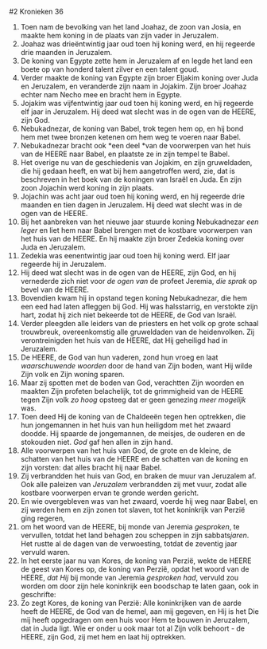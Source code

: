#2 Kronieken 36
1. Toen nam de bevolking van het land Joahaz, de zoon van Josia, en maakte hem koning in de plaats van zijn vader in Jeruzalem.
2. Joahaz was drieëntwintig jaar oud toen hij koning werd, en hij regeerde drie maanden in Jeruzalem.
3. De koning van Egypte zette hem in Jeruzalem af en legde het land een boete op van honderd talent zilver en een talent goud.
4. Verder maakte de koning van Egypte zijn broer Eljakim koning over Juda en Jeruzalem, en veranderde zijn naam in Jojakim. Zijn broer Joahaz echter nam Necho mee en bracht hem in Egypte.
5. Jojakim was vijfentwintig jaar oud toen hij koning werd, en hij regeerde elf jaar in Jeruzalem. Hij deed wat slecht was in de ogen van de HEERE, zijn God.
6. Nebukadnezar, de koning van Babel, trok tegen hem op, en hij bond hem met twee bronzen ketenen om hem weg te voeren naar Babel.
7. Nebukadnezar bracht ook *een deel *van de voorwerpen van het huis van de HEERE naar Babel, en plaatste ze in zijn tempel te Babel.
8. Het overige nu van de geschiedenis van Jojakim, en zijn gruweldaden, die hij gedaan heeft, en wat bij hem aangetroffen werd, zie, dat is beschreven in het boek van de koningen van Israël en Juda. En zijn zoon Jojachin werd koning in zijn plaats.
9. Jojachin was acht jaar oud toen hij koning werd, en hij regeerde drie maanden en tien dagen in Jeruzalem. Hij deed wat slecht was in de ogen van de HEERE.
10. Bij het aanbreken van het nieuwe jaar stuurde koning Nebukadnezar *een leger* en liet hem naar Babel brengen met de kostbare voorwerpen van het huis van de HEERE. En hij maakte zijn broer Zedekia koning over Juda en Jeruzalem.
11. Zedekia was eenentwintig jaar oud toen hij koning werd. Elf jaar regeerde hij in Jeruzalem.
12. Hij deed wat slecht was in de ogen van de HEERE, zijn God, en hij vernederde zich niet voor *de ogen van* de profeet Jeremia, *die sprak* op bevel van de HEERE.
13. Bovendien kwam hij in opstand tegen koning Nebukadnezar, die hem een eed had laten afleggen bij God. Hij was halsstarrig, en verstokte zijn hart, zodat hij zich niet bekeerde tot de HEERE, de God van Israël.
14. Verder pleegden alle leiders van de priesters en het volk op grote schaal trouwbreuk, overeenkomstig alle gruweldaden van de heidenvolken. Zij verontreinigden het huis van de HEERE, dat Hij geheiligd had in Jeruzalem.
15. De HEERE, de God van hun vaderen, zond hun vroeg en laat *waarschuwende woorden* door de hand van Zijn boden, want Hij wilde Zijn volk en Zijn woning sparen.
16. Maar zij spotten met de boden van God, verachtten Zijn woorden en maakten Zijn profeten belachelijk, tot de grimmigheid van de HEERE tegen Zijn volk *zo hoog* opsteeg dat er geen genezing *meer mogelijk* was.
17. Toen deed Hij de koning van de Chaldeeën tegen hen optrekken, die hun jongemannen in het huis van hun heiligdom met het zwaard doodde. Hij spaarde de jongemannen, de meisjes, de ouderen en de stokouden niet. *God* gaf hen allen in zijn hand.
18. Alle voorwerpen van het huis van God, de grote en de kleine, de schatten van het huis van de HEERE en de schatten van de koning en zijn vorsten: dat alles bracht hij naar Babel.
19. Zij verbrandden het huis van God, en braken de muur van Jeruzalem af. Ook alle paleizen van *Jeruzalem* verbrandden zij met vuur, zodat alle kostbare voorwerpen ervan te gronde werden gericht.
20. En wie overgebleven was van het zwaard, voerde hij weg naar Babel, en zij werden hem en zijn zonen tot slaven, tot het koninkrijk van Perzië ging regeren,
21. om het woord van de HEERE, bij monde van Jeremia *gesproken*, te vervullen, totdat het land behagen zou scheppen in zijn sabbats*jaren*. Het rustte al de dagen van de verwoesting, totdat de zeventig jaar vervuld waren.
22. In het eerste jaar nu van Kores, de koning van Perzië, wekte de HEERE de geest van Kores op, de koning van Perzië, opdat het woord van de HEERE, *dat Hij* bij monde van Jeremia *gesproken had*, vervuld zou worden om door zijn hele koninkrijk een boodschap te laten gaan, ook in geschrifte:
23. Zo zegt Kores, de koning van Perzië: Alle koninkrijken van de aarde heeft de HEERE, de God van de hemel, aan mij gegeven, en Hij is het Die mij heeft opgedragen om een huis voor Hem te bouwen in Jeruzalem, dat in Juda ligt. Wie er onder u ook maar tot al Zijn volk behoort - de HEERE, zijn God, zij met hem en laat hij optrekken.
